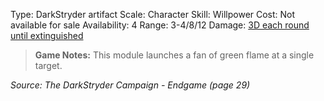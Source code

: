 Type: DarkStryder artifact
Scale: Character
Skill: Willpower
Cost: Not available for sale
Availability: 4
Range: 3-4/8/12
Damage: <u>3D each round until extinguished
</u>

> **Game Notes:** 
> This module launches a fan of green flame at a single target.

*Source: The DarkStryder Campaign - Endgame (page 29)*